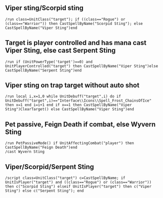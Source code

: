 ## Viper sting/Scorpid sting
```
/run class=UnitClass("target"); if ((class=="Rogue") or (class=="Warrior")) then CastSpellByName("Scorpid Sting"); else CastSpellByName("Viper Sting")end
```
 

## Target is player controlled and has mana cast Viper Sting, else cast Serpent Sting
```
/run if (UnitPowerType('target')==0) and UnitPlayerControlled("target") then CastSpellByName("Viper Sting")else CastSpellByName("Serpent Sting")end
```	
	
	
## Viper sting on trap target without auto shot
```
/run local i,x=1,0 while UnitDebuff("target",i) do if UnitDebuff("target",i)=="Interface\\Icons\\Spell_Frost_ChainsOfIce" then x=1 end i=i+1 end if x==1 then CastSpellByName("Viper Sting")ClearTarget() else CastSpellByName("Viper Sting")end
```


## Pet passive, Feign Death if combat, else Wyvern Sting
```
/run PetPassiveMode() if UnitAffectingCombat("player") then CastSpellByName("Feign Death")end
/cast Wyvern Sting
```

## Viper/Scorpid/Serpent Sting
```
/script class=UnitClass("target") c=CastSpellByName; if UnitIsPlayer("target") and ((class=="Rogue") or (class=="Warrior")) then c("Scorpid Sting") elseif UnitIsPlayer("target") then c("Viper Sting") else c("Serpent Sting"); end
```